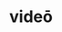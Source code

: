 ---
title: videō
meaning: to see
ch: [four, mt, mt1thru4, ss, ss3, 7r, 24rv]
pos: verb
inf: vidēre
secondppstem: vid
infend: ēre
thirdpp: vīdī
fourthpp: vīsus
conjugation: second
derivatives: vision, evidence
six: y
---